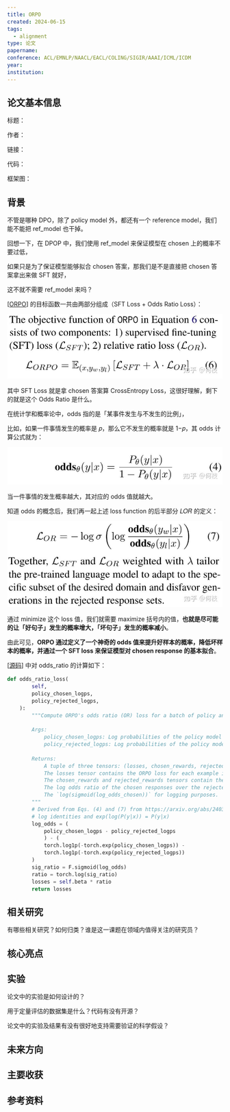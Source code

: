 ```yaml
---
title: ORPO
created: 2024-06-15
tags:
  - alignment
type: 论文
papername: 
conference: ACL/EMNLP/NAACL/EACL/COLING/SIGIR/AAAI/ICML/ICDM
year: 
institution:
---
```


## 论文基本信息

标题：

作者：

链接：

代码：

框架图：


## 背景

不管是哪种 DPO，除了 policy model 外，都还有一个 reference model，我们能不能把 ref_model 也干掉。

回想一下，在 DPOP 中，我们使用 ref_model 来保证模型在 chosen 上的概率不要过低，

如果只是为了保证模型能够拟合 chosen 答案，那我们是不是直接把 chosen 答案拿出来做 SFT 就好，

这不就不需要 ref_model 来吗？

[[ORPO](https://link.zhihu.com/?target=https%3A//arxiv.org/pdf/2403.07691)] 的目标函数一共由两部分组成（SFT Loss + Odds Ratio Loss）：

![](img/Pasted%20image%2020240615171020.png)

其中 SFT Loss 就是拿 chosen 答案算 CrossEntropy Loss，这很好理解，剩下的就是这个 Odds Ratio 是什么。

在统计学和概率论中，odds 指的是「某事件发生与不发生的比例」，

比如，如果一件事情发生的概率是 𝑝，那么它不发生的概率就是 1−𝑝，其 odds 计算公式就为：

![](img/Pasted%20image%2020240615171039.png)

当一件事情的发生概率越大，其对应的 odds 值就越大。

知道 odds 的概念后，我们再一起上述 loss function 的后半部分 𝐿𝑂𝑅 的定义：

![](img/Pasted%20image%2020240615171055.png)

通过 minimize 这个 loss 值，我们就需要 maximize 括号内的值，**也就是尽可能的让「好句子」发生的概率增大，「坏句子」发生的概率减小**。

由此可见，**ORPO 通过定义了一个神奇的 odds 值来提升好样本的概率，降低坏样本的概率，并通过一个 SFT loss 来保证模型对 chosen response 的基本拟合**。

[[源码](https://link.zhihu.com/?target=https%3A//github.com/huggingface/trl/blob/main/trl/trainer/orpo_trainer.py%23L667)] 中对 odds_ratio 的计算如下：

```python
def odds_ratio_loss(
        self,
        policy_chosen_logps,
        policy_rejected_logps,
    ):
        """Compute ORPO's odds ratio (OR) loss for a batch of policy and reference model log probabilities.

        Args:
            policy_chosen_logps: Log probabilities of the policy model for the chosen responses. Shape: (batch_size,)
            policy_rejected_logps: Log probabilities of the policy model for the rejected responses. Shape: (batch_size,)

        Returns:
            A tuple of three tensors: (losses, chosen_rewards, rejected_rewards).
            The losses tensor contains the ORPO loss for each example in the batch.
            The chosen_rewards and rejected_rewards tensors contain the rewards for the chosen and rejected responses, respectively.
            The log odds ratio of the chosen responses over the rejected responses ratio for logging purposes.
            The `log(sigmoid(log_odds_chosen))` for logging purposes.
        """
        # Derived from Eqs. (4) and (7) from https://arxiv.org/abs/2403.07691 by using 
        # log identities and exp(log(P(y|x)) = P(y|x)
        log_odds = (
            policy_chosen_logps - policy_rejected_logps
            ) - (
            torch.log1p(-torch.exp(policy_chosen_logps)) - 
            torch.log1p(-torch.exp(policy_rejected_logps))
        )
        sig_ratio = F.sigmoid(log_odds)
        ratio = torch.log(sig_ratio)
        losses = self.beta * ratio
        return losses
```


## 相关研究
有哪些相关研究？如何归类？谁是这一课题在领域内值得关注的研究员？



## 核心亮点



## 实验
论文中的实验是如何设计的？

用于定量评估的数据集是什么？代码有没有开源？

论文中的实验及结果有没有很好地支持需要验证的科学假设？



## 未来方向



## 主要收获


## 参考资料
